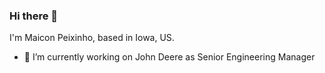 ### Hi there 👋

I'm Maicon Peixinho, based in Iowa, US.

- 🔭 I’m currently working on John Deere as Senior Engineering Manager

<!--
**maiconpeixinho/maiconpeixinho** is a ✨ _special_ ✨ repository because its `README.md` (this file) appears on your GitHub profile.

Here are some ideas to get you started:


- 🌱 I’m currently learning ...
- 👯 I’m looking to collaborate on ...
- 🤔 I’m looking for help with ...
- 💬 Ask me about ...
- 📫 How to reach me: ...
- 😄 Pronouns: ...
- ⚡ Fun fact: ...
-->
